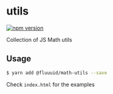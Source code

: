 # utils

[![npm version](https://badge.fury.io/js/%40fluuuid%2Fmath-utils.svg)](https://badge.fury.io/js/%40fluuuid%2Fmath-utils)

Collection of JS Math utils

## Usage
```bash
$ yarn add @fluuuid/math-utils --save
```

Check `index.html` for the examples
